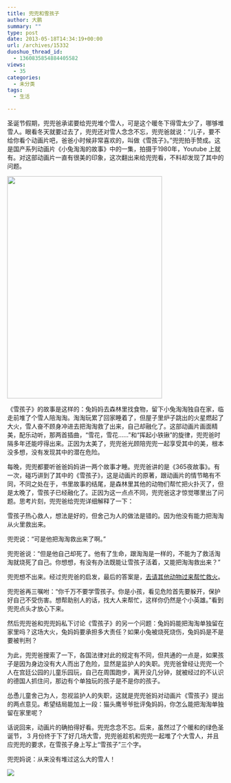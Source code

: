 ```yaml
---
title: 兜兜和雪孩子
author: 大鹏
summary: ""
type: post
date: 2013-05-18T14:34:19+00:00
url: /archives/15332
duoshuo_thread_id:
  - 1360835854884405582
views:
  - 35
categories:
  - 未分类
tags:
  - 生活

---
```

圣诞节假期，兜兜爸承诺要给兜兜堆个雪人，可是这个暖冬下得雪太少了，哪够堆雪人。眼看冬天就要过去了，兜兜还对雪人念念不忘，兜兜爸就说：“儿子，要不给你看个动画片吧，爸爸小时候非常喜欢的，叫做《雪孩子》。”兜兜拍手赞成。这是国产系列动画片《小兔淘淘的故事》中的一集，拍摄于1980年，Youtube 上就有。对这部动画片一直有很美的印象，这次翻出来给兜兜看，不料却发现了其中的问题。

<img alt="" src="http://image.wangchao.net.cn/product/1/1246338485743.jpg" width="360" height="517" />

<!--more-->

《雪孩子》的故事是这样的：兔妈妈去森林里找食物，留下小兔淘淘独自在家，临走前堆了个雪人陪淘淘。淘淘玩累了回家睡着了，但屋子里炉子跳出的火星燃起了大火，雪人奋不顾身冲进去把淘淘救了出来，自己却融化了。这部动画片画面精美，配乐动听，那两首插曲，“雪花，雪花&#8230;&#8230;”和“挥起小铁锹”的旋律，兜兜爸时隔多年还能哼得出来。正因为太美了，兜兜爸光顾陪兜兜一起享受其中的美，根本没多想，没有发现其中的潜在危险。



每晚，兜兜都要听爸爸妈妈讲一两个故事才睡。兜兜爸讲的是《365夜故事》。有一次，碰巧讲到了其中的《雪孩子》，这是动画片的原著，跟动画片的情节略有不同，不同之处在于，书里故事的结尾，是森林里其他的动物们帮忙把火扑灭了，但是太晚了，雪孩子已经融化了。正因为这一点点不同，兜兜爸这才惊觉哪里出了问题。思考片刻，兜兜爸给兜兜详细解释了一下：

雪孩子热心救人，想法是好的，但舍己为人的做法是错的。因为他没有能力把淘淘从火里救出来。

兜兜说：“可是他把淘淘救出来了啊。”

兜兜爸说：“但是他自己却死了。他有了生命，跟淘淘是一样的，不能为了救活淘淘就烧死了自己。你想想，有没有办法既能让雪孩子活着，又能把淘淘救出来？”

兜兜想不出来。经过兜兜爸的启发，最后的答案是，[去请其他动物过来帮忙救火][1]。

兜兜爸再三嘱咐：“你千万不要学雪孩子。你是小孩，看见危险首先要躲开，保护好自己不受伤害。想帮助别人的话，找大人来帮忙，这样你仍然是个小英雄。”看到兜兜点头才放心下来。

然后兜兜爸和兜兜妈私下讨论《雪孩子》的另一个问题：兔妈妈能把淘淘单独留在家里吗？这场大火，兔妈妈要承担多大责任？如果小兔被烧死烧伤，兔妈妈是不是要被判刑？

为此，兜兜爸搜索了一下，各国法律对此的规定有不同，但共通的一点是，如果孩子是因为身边没有大人而出了危险，显然是监护人的失职。兜兜爸曾经让兜兜一个人在宫廷公园的儿童乐园玩，自己在周围跑步，离开没几分钟，就被经过的不认识的德国人抓住问，那边有个单独玩的孩子是不是你的孩子。

怂恿儿童舍己为人，忽视监护人的失职，这就是兜兜爸妈对动画片《雪孩子》提出的两点意见。希望结局能加上一段：猫头鹰爷爷批评兔妈妈，你怎么能把淘淘单独留在家里呢？

话说回来，动画片的确拍得好看。兜兜念念不忘。后来，虽然过了个暖和的绿色圣诞节， 3 月份终于下了好几场大雪，兜兜爸趁机和兜兜一起堆了个大雪人，并且应兜兜的要求，在雪孩子身上写上“雪孩子”三个字。

兜兜妈说：从来没有堆过这么大的雪人！

![][2]

 [1]: http://dapengde.com/2011-11-12-%E6%98%9F%E6%9C%9F%E5%A4%A9%E6%95%91%E7%81%AB%E8%AE%B0/
 [2]: https://qp8opq.blu.livefilestore.com/y2pZCYhIWlD2oSIhUwj0bWOyFWndM2n0Gk0LdVmXgtYui_YHXEuYhCTVGQZ8awirMfrRFPLvCbXHHj5Z8glIW4CYBzqMFKi_vkFRZSBi7bMAKBsKd3sp2iY9BXA-7g0-YIU/2013-05-18_Snowkid.jpg

